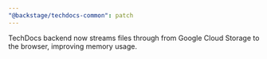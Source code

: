```yaml
---
"@backstage/techdocs-common": patch
---
```


TechDocs backend now streams files through from Google Cloud Storage to the browser, improving memory usage.
